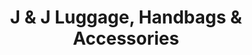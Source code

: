 ---
title: "J & J Luggage, Handbags & Accessories"
url: /scarborough/j-and-j-luggage-handbags-and-accessories/
shop: bag
---